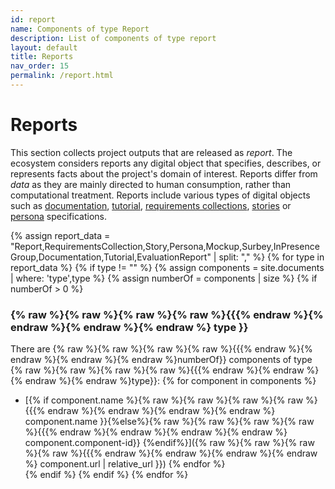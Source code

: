 ```yaml
---
id: report
name: Components of type Report
description: List of components of type report
layout: default
title: Reports
nav_order: 15
permalink: /report.html
---
```


# Reports

This section collects project outputs that are released as *report*.
The ecosystem considers reports any digital object that specifies, describes, or represents facts about the project's domain of interest.
Reports differ from *data* as they are mainly directed to human consumption, rather than computational treatment.
Reports include various types of digital objects such as [documentation](#documentation), [tutorial](#tutorial), [requirements collections](#requirementscollection), [stories](#story) or [persona](#persona) specifications.

<div id="chart_container_report"></div>
<script>
anychart.onDocumentReady(function() {
    // set the data
    var data = [
        {x: "Documentation", value: 4}, 
        {x: "Persona", value: 22}, 
        {x: "RequirementsCollection", value: 2}, 
        {x: "Story", value: 35}, 
        {x: "Tutorial", value: 1}
    ];
    // create the chart
    var chart = anychart.pie3d();
    // set the chart title
    // chart.title("Report Components by Type");
    // add the data
    chart.data(data);
    // sort elements
    chart.sort("desc");  
    // set legend position
    chart.legend().position("right");
    // set items layout
    chart.legend().itemsLayout("vertical");  
    // display the chart in the container
    chart.container('chart_container_report');
    chart.draw();
  });
  </script>

{% assign report_data = "Report,RequirementsCollection,Story,Persona,Mockup,Surbey,InPresenceGroup,Documentation,Tutorial,EvaluationReport" | split: "," %}
{% for type in report_data %}
{% if type != "" %}
{% assign components =  site.documents  | where: 'type',type %}
{% assign numberOf = components | size %}
{% if numberOf > 0 %}
### {% raw %}{% raw %}{% raw %}{% raw %}{{{% endraw %}{% endraw %}{% endraw %}{% endraw %} type }}

There are {% raw %}{% raw %}{% raw %}{% raw %}{{{% endraw %}{% endraw %}{% endraw %}{% endraw %}numberOf}} components of type {% raw %}{% raw %}{% raw %}{% raw %}{{{% endraw %}{% endraw %}{% endraw %}{% endraw %}type}}:
	{% for component in components %}
- [{% if component.name %}{% raw %}{% raw %}{% raw %}{% raw %}{{{% endraw %}{% endraw %}{% endraw %}{% endraw %} component.name }}{%else%}{% raw %}{% raw %}{% raw %}{% raw %}{{{% endraw %}{% endraw %}{% endraw %}{% endraw %} component.component-id}} {%endif%}]({% raw %}{% raw %}{% raw %}{% raw %}{{{% endraw %}{% endraw %}{% endraw %}{% endraw %} component.url | relative_url }})	{% endfor %}	
{% endif %}
{% endif %}
{% endfor %}